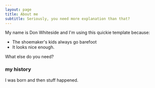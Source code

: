```yaml
---
layout: page
title: About me
subtitle: Seriously, you need more explanation than that?
---
```


My name is Don Whiteside and I'm using this quickie template because:

- The shoemaker's kids always go barefoot
- It looks nice enough.

What else do you need?

### my history

I was born and then stuff happened.

